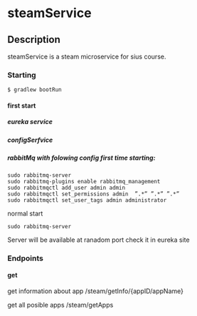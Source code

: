 # steamService
## Description
steamService is a steam microservice for sius course.

### Starting
```
$ gradlew bootRun
```
#### first start
##### eureka service 
##### configSerfvice
##### rabbitMq with folowing config first time starting:
```
sudo rabbitmq-server
sudo rabbitmq-plugins enable rabbitmq_management
sudo rabbitmqctl add_user admin admin
sudo rabbitmqctl set_permissions admin  ”.*” ”.*” ”.*”
sudo rabbitmqctl set_user_tags admin administrator
```
normal start
```
sudo rabbitmq-server
```
Server will be available at ranadom port check it in eureka site 

### Endpoints
#### get
get information about app
/steam/getInfo/{appID/appName}

get all posible apps
/steam/getApps
